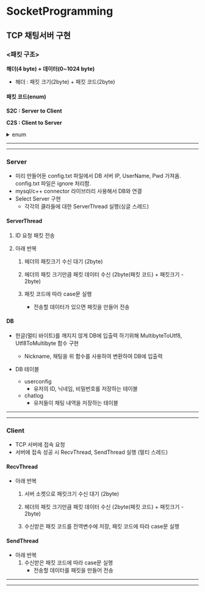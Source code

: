 # SocketProgramming

## TCP 채팅서버 구현


### <패킷 구조>

**해더(4 byte) + 데이터(0~1024 byte)**

- 해더 : 패킷 크기(2byte) + 패킷 코드(2byte)

#### 패킷 코드(enum)

**S2C : Server to Client**

**C2S : Client to Server**

<details>
<summary>enum</summary>
<div markdown="1">
- None								                      = 0
- S2C_CastMessage						             = 1
- C2S_CastMessage						             = 2  //reserved

-	S2C_Login_UserIDReq					          = 100
-	C2S_Login_UserIDAck					          = 101
	
-	S2C_Login_UserIDFailureReq			     = 102
-	C2S_Login_UserIDReq					          = 103
-	C2S_Login_MakeNewUserReq			       = 110

-	S2C_Login_NewUserNickNameReq		    = 111
-	C2S_Login_NewUserNickNameAck		    = 112

-	S2C_Login_NewUserPwdReq				       = 113
-	C2S_Login_NewUserPwdAck				       = 114

-	S2C_Login_UserPwdReq				          = 120
-	C2S_Login_UserPwdAck				          = 121

- S2C_Login_UserPwdFailureReq			    = 122
-	C2S_Login_UserPwdReq			 	         = 123

-	S2C_LoginSuccess					             = 150
-	S2C_AlreadyLoginOnServer			       = 151

-	S2C_CanChat							                = 200
-	C2S_Chat							                   = 201
-	S2C_Chat							                   = 202

-	Max

</div>
</details>

---
---

### Server

- 미리 만들어둔 config.txt 파일에서 DB 서버 IP, UserName, Pwd 가져옴. config.txt 파일은 ignore 처리함.
- mysql/c++ connector 라이브러리 사용해서 DB와 연결
- Select Server 구현
  - 각각의 클라들에 대한 ServerThread 실행(싱글 스레드)

#### ServerThread

1. ID 요청 패킷 전송
2. 아래 반복
   
   1. 헤더의 패킷크기 수신 대기 (2byte)
 
   2. 헤더의 패킷 크기만큼 패킷 데이터 수신 (2byte(패킷 코드) + 패킷크기 - 2byte)

   3. 패킷 코드에 따라 case문 실행
        - 전송할 데이터가 있으면 패킷을 만들어 전송

#### DB

- 한글(멀티 바이트)를 깨지지 않게 DB에 입출력 하기위해 MultibyteToUtf8, Utf8ToMultibyte 함수 구현
    - Nickname, 채팅을 위 함수를 사용하여 변환하여 DB에 입출력

- DB 테이블
   - userconfig
      - 유저의 ID, 닉네임, 비밀번호를 저장하는 테이블
   - chatlog
      - 유저들이 채팅 내역을 저장하는 테이블


---
---

### Client

- TCP 서버에 접속 요청
- 서버에 접속 성공 시 RecvThread, SendThread 실행 (멀티 스레드)

#### RecvThread

- 아래 반복
  1. 서버 소켓으로 패킷크기 수신 대기 (2byte)

  2. 헤더의 패킷 크기만큼 패킷 데이터 수신 (2byte(패킷 코드) + 패킷크기 - 2byte)
 
  3. 수신받은 패킷 코드를 전역변수에 저장, 패킷 코드에 따라 case문 실행
 

#### SendThread

- 아래 반복
  1. 수신받은 패킷 코드에 따라 case문 실행
       - 전송할 데이터를 패킷을 만들어 전송

---
---


